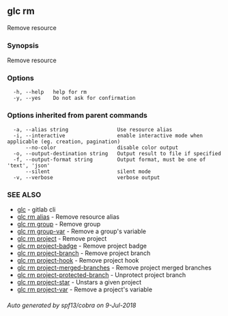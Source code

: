 ## glc rm

Remove resource

### Synopsis

Remove resource

### Options

```
  -h, --help   help for rm
  -y, --yes    Do not ask for confirmation
```

### Options inherited from parent commands

```
  -a, --alias string                Use resource alias
  -i, --interactive                 enable interactive mode when applicable (eg. creation, pagination)
      --no-color                    disable color output
  -o, --output-destination string   Output result to file if specified
  -f, --output-format string        Output format, must be one of 'text', 'json'
      --silent                      silent mode
  -v, --verbose                     verbose output
```

### SEE ALSO

* [glc](glc.md)	 - gitlab cli
* [glc rm alias](glc_rm_alias.md)	 - Remove resource alias
* [glc rm group](glc_rm_group.md)	 - Remove group
* [glc rm group-var](glc_rm_group-var.md)	 - Remove a group's variable
* [glc rm project](glc_rm_project.md)	 - Remove project
* [glc rm project-badge](glc_rm_project-badge.md)	 - Remove project badge
* [glc rm project-branch](glc_rm_project-branch.md)	 - Remove project branch
* [glc rm project-hook](glc_rm_project-hook.md)	 - Remove project hook
* [glc rm project-merged-branches](glc_rm_project-merged-branches.md)	 - Remove project merged branches
* [glc rm project-protected-branch](glc_rm_project-protected-branch.md)	 - Unprotect project branch
* [glc rm project-star](glc_rm_project-star.md)	 - Unstars a given project
* [glc rm project-var](glc_rm_project-var.md)	 - Remove a project's variable

###### Auto generated by spf13/cobra on 9-Jul-2018
